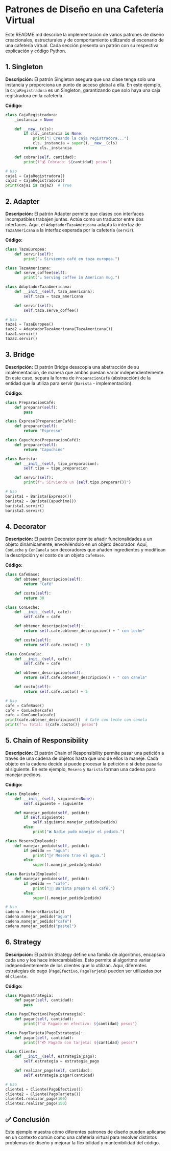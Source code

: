 # Patrones de Diseño en una Cafetería Virtual

Este README.md describe la implementación de varios patrones de diseño creacionales, estructurales y de comportamiento utilizando el escenario de una cafetería virtual. Cada sección presenta un patrón con su respectiva explicación y código Python.

## 1. Singleton

**Descripción:** El patrón Singleton asegura que una clase tenga solo una instancia y proporciona un punto de acceso global a ella. En este ejemplo, la `CajaRegistradora` es un Singleton, garantizando que solo haya una caja registradora en la cafetería.

**Código:**

~~~python
class CajaRegistradora:
    _instancia = None

    def __new__(cls):
        if cls._instancia is None:
            print("🧾 Creando la caja registradora...")
            cls._instancia = super().__new__(cls)
        return cls._instancia

    def cobrar(self, cantidad):
        print(f"💰 Cobrado: ${cantidad} pesos")

# Uso
caja1 = CajaRegistradora()
caja2 = CajaRegistradora()
print(caja1 is caja2)  # True
~~~

## 2. Adapter

**Descripción:** El patrón Adapter permite que clases con interfaces incompatibles trabajen juntas. Actúa como un traductor entre dos interfaces. Aquí, el `AdaptadorTazaAmericana` adapta la interfaz de `TazaAmericana` a la interfaz esperada por la cafetería (`servir`).

**Código:**

~~~python
class TazaEuropea:
    def servir(self):
        print("☕ Sirviendo café en taza europea.")

class TazaAmericana:
    def serve_coffee(self):
        print("☕ Serving coffee in American mug.")

class AdaptadorTazaAmericana:
    def __init__(self, taza_americana):
        self.taza = taza_americana

    def servir(self):
        self.taza.serve_coffee()

# Uso
taza1 = TazaEuropea()
taza2 = AdaptadorTazaAmericana(TazaAmericana())
taza1.servir()
taza2.servir()
~~~

## 3. Bridge

**Descripción:** El patrón Bridge desacopla una abstracción de su implementación, de manera que ambas puedan variar independientemente. En este caso, separa la forma de `PreparacionCafé` (abstracción) de la entidad que la utiliza para servir (`Barista` - implementación).

**Código:**

~~~python
class PreparacionCafé:
    def preparar(self):
        pass

class Expreso(PreparacionCafé):
    def preparar(self):
        return "Espresso"

class Capuchino(PreparacionCafé):
    def preparar(self):
        return "Capuchino"

class Barista:
    def __init__(self, tipo_preparacion):
        self.tipo = tipo_preparacion

    def servir(self):
        print(f"☕ Sirviendo un {self.tipo.preparar()}")

# Uso
barista1 = Barista(Expreso())
barista2 = Barista(Capuchino())
barista1.servir()
barista2.servir()
~~~

## 4. Decorator

**Descripción:** El patrón Decorator permite añadir funcionalidades a un objeto dinámicamente, envolviéndolo en un objeto decorador. Aquí, `ConLeche` y `ConCanela` son decoradores que añaden ingredientes y modifican la descripción y el costo de un objeto `CafeBase`.

**Código:**

~~~python
class CafeBase:
    def obtener_descripcion(self):
        return "Café"

    def costo(self):
        return 30

class ConLeche:
    def __init__(self, cafe):
        self.cafe = cafe

    def obtener_descripcion(self):
        return self.cafe.obtener_descripcion() + " con leche"

    def costo(self):
        return self.cafe.costo() + 10

class ConCanela:
    def __init__(self, cafe):
        self.cafe = cafe

    def obtener_descripcion(self):
        return self.cafe.obtener_descripcion() + " con canela"

    def costo(self):
        return self.cafe.costo() + 5

# Uso
cafe = CafeBase()
cafe = ConLeche(cafe)
cafe = ConCanela(cafe)
print(cafe.obtener_descripcion())  # Café con leche con canela
print(f"💵 Total: ${cafe.costo()} pesos")
~~~

## 5. Chain of Responsibility

**Descripción:** El patrón Chain of Responsibility permite pasar una petición a través de una cadena de objetos hasta que uno de ellos la maneje. Cada objeto en la cadena decide si puede procesar la petición o si debe pasarla al siguiente. En este ejemplo, `Mesero` y `Barista` forman una cadena para manejar pedidos.

**Código:**

~~~python
class Empleado:
    def __init__(self, siguiente=None):
        self.siguiente = siguiente

    def manejar_pedido(self, pedido):
        if self.siguiente:
            self.siguiente.manejar_pedido(pedido)
        else:
            print("❌ Nadie pudo manejar el pedido.")

class Mesero(Empleado):
    def manejar_pedido(self, pedido):
        if pedido == "agua":
            print("🚶‍♂️ Mesero trae el agua.")
        else:
            super().manejar_pedido(pedido)

class Barista(Empleado):
    def manejar_pedido(self, pedido):
        if pedido == "café":
            print("👨‍🍳 Barista prepara el café.")
        else:
            super().manejar_pedido(pedido)

# Uso
cadena = Mesero(Barista())
cadena.manejar_pedido("agua")
cadena.manejar_pedido("café")
cadena.manejar_pedido("pastel")
~~~

## 6. Strategy

**Descripción:** El patrón Strategy define una familia de algoritmos, encapsula cada uno y los hace intercambiables. Esto permite al algoritmo variar independientemente de los clientes que lo utilizan. Aquí, diferentes estrategias de pago (`PagoEfectivo`, `PagoTarjeta`) pueden ser utilizadas por el `Cliente`.

**Código:**

~~~python
class PagoEstrategia:
    def pagar(self, cantidad):
        pass

class PagoEfectivo(PagoEstrategia):
    def pagar(self, cantidad):
        print(f"🪙 Pagado en efectivo: ${cantidad} pesos")

class PagoTarjeta(PagoEstrategia):
    def pagar(self, cantidad):
        print(f"💳 Pagado con tarjeta: ${cantidad} pesos")

class Cliente:
    def __init__(self, estrategia_pago):
        self.estrategia = estrategia_pago

    def realizar_pago(self, cantidad):
        self.estrategia.pagar(cantidad)

# Uso
cliente1 = Cliente(PagoEfectivo())
cliente2 = Cliente(PagoTarjeta())
cliente1.realizar_pago(100)
cliente2.realizar_pago(150)
~~~

## ✅ Conclusión

Este ejemplo muestra cómo diferentes patrones de diseño pueden aplicarse en un contexto común como una cafetería virtual para resolver distintos problemas de diseño y mejorar la flexibilidad y mantenibilidad del código.
